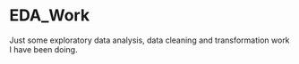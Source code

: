 # EDA_Work
Just some exploratory data analysis, data cleaning and transformation work I have been doing.

